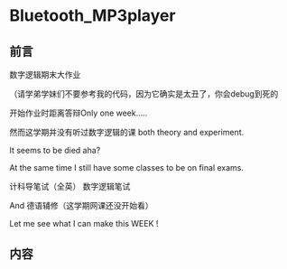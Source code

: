 # Bluetooth_MP3player

## 前言

数字逻辑期末大作业

（请学弟学妹们不要参考我的代码，因为它确实是太丑了，你会debug到死的

开始作业时距离答辩Only one week.....

然而这学期并没有听过数字逻辑的课 both theory and experiment.

It seems to be died aha?

At the same time I still have some classes to be on final exams.

计科导笔试（全英） 数字逻辑笔试

And 德语辅修（这学期网课还没开始看）

Let me see what I can make this WEEK !

## 内容

